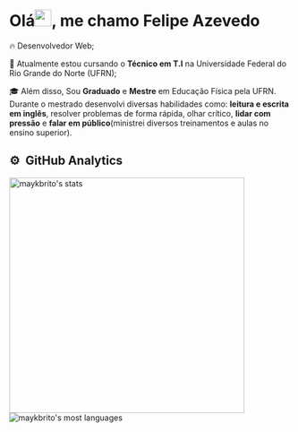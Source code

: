 <h1 align="left">Olá<img src="https://raw.githubusercontent.com/kaueMarques/kaueMarques/master/hi.gif" height="30px">, me chamo Felipe Azevedo</h1>


🔥  </strong>Desenvolvedor Web</strong>;

🔭  Atualmente estou cursando o <strong>Técnico em T.I</strong> na Universidade Federal do Rio Grande do Norte (UFRN);

🎓  Além disso, Sou <strong>Graduado</strong> e <strong>Mestre</strong> em Educação Física pela UFRN. Durante o mestrado desenvolvi diversas habilidades como: <strong>leitura e escrita em inglês</strong>, resolver problemas de forma rápida,
olhar crítico, <strong> lidar com pressão</strong> e <strong>falar em público</strong>(ministrei diversos treinamentos e aulas no ensino superior).    



<!--
<br><br>
## 🛠 &nbsp;Tech Stack
![JavaScript](https://img.shields.io/badge/-JavaScript-05122A?style=flat&logo=javascript)&nbsp;
![Node.js](https://img.shields.io/badge/-Node.js-05122A?style=flat&logo=node.js)&nbsp;
![HTML](https://img.shields.io/badge/-HTML-05122A?style=flat&logo=HTML5)&nbsp;
![CSS](https://img.shields.io/badge/-CSS-05122A?style=flat&logo=CSS3&logoColor=1572B6)&nbsp;
![React](https://img.shields.io/badge/-React-05122A?style=flat&logo=react)&nbsp;
![Git](https://img.shields.io/badge/-Git-05122A?style=flat&logo=git)&nbsp;
![GitHub](https://img.shields.io/badge/-GitHub-05122A?style=flat&logo=github)&nbsp;
![Markdown](https://img.shields.io/badge/-Markdown-05122A?style=flat&logo=markdown)&nbsp;
![Visual Studio Code](https://img.shields.io/badge/-Visual%20Studio%20Code-05122A?style=flat&logo=visual-studio-code&logoColor=007ACC)&nbsp;
![PostgreSQL](https://img.shields.io/badge/-PostgreSQL-05122A?style=flat&logo=postgresql)&nbsp;
![SQLite](https://img.shields.io/badge/-SQLite-05122A?style=flat&logo=sqlite)&nbsp;
<br><br>
-->
## ⚙️ &nbsp;GitHub Analytics
<p align="left">
<img width="420em"src="https://github-readme-stats.vercel.app/api?username=felipeaz3vedo&show_icons=true&theme=vision-friendly-dark" alt="maykbrito's stats"/>
<img src="https://github-readme-stats.vercel.app/api/top-langs/?username=felipeaz3vedo&layout=compact&theme=vision-friendly-dark" alt="maykbrito's most languages"/>
</p>


<br><br>


